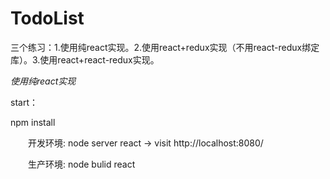 # TodoList
三个练习：1.使用纯react实现。2.使用react+redux实现（不用react-redux绑定库）。3.使用react+react-redux实现。

*使用纯react实现*

start：

npm install

&emsp;&emsp;开发环境: node server react -> visit http://localhost:8080/

&emsp;&emsp;生产环境: node bulid react

